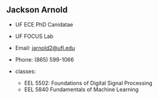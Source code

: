 ## Jackson Arnold
- UF ECE PhD Canidatae
- UF FOCUS Lab

- Email: jarnold2@ufl.edu
- Phone: (865) 599-1066

- classes:
  - EEL 5502: Foundations of Digital Signal Processing
  - EEL 5840 Fundamentals of Machine Learning
  
